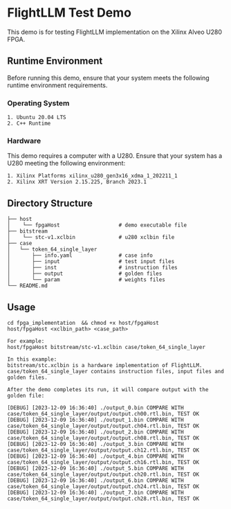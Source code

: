 # FlightLLM Test Demo

This demo is for testing FlightLLM implementation on the Xilinx Alveo U280 FPGA.

## Runtime Environment

Before running this demo, ensure that your system meets the following runtime environment requirements.

### Operating System
```plaintext
1. Ubuntu 20.04 LTS
2. C++ Runtime
```
### Hardware

This demo requires a computer with a U280. Ensure that your system has a U280 meeting the following environment:
```plaintext
1. Xilinx Platforms xilinx_u280_gen3x16_xdma_1_202211_1
2. Xilinx XRT Version 2.15.225, Branch 2023.1
```

## Directory Structure
```plaintext
├── host                          
│    └── fpgaHost                   # demo executable file
├── bitstream                          
│    └── stc-v1.xclbin              # u280 xclbin file
├── case                            
│   └── token_64_single_layer    
│       ├── info.yaml               # case info    
│       ├── input                   # test input files
│       ├── inst                    # instruction files
│       ├── output                  # golden files
│       └── param                   # weights files
└── README.md
```

## Usage
```plaintext
cd fpga_implementation  && chmod +x host/fpgaHost
host/fpgaHost <xclbin_path> <case_path>

For example:
host/fpgaHost bitstream/stc-v1.xclbin case/token_64_single_layer

In this example:
bitstream/stc.xclbin is a hardware implementation of FlightLLM.
case/token_64_single_layer contains instruction files, input files and golden files. 

After the demo completes its run, it will compare output with the golden file:

[DEBUG] [2023-12-09 16:36:40] ./output_0.bin COMPARE WITH case/token_64_single_layer/output/output.ch00.rtl.bin, TEST OK
[DEBUG] [2023-12-09 16:36:40] ./output_1.bin COMPARE WITH case/token_64_single_layer/output/output.ch04.rtl.bin, TEST OK
[DEBUG] [2023-12-09 16:36:40] ./output_2.bin COMPARE WITH case/token_64_single_layer/output/output.ch08.rtl.bin, TEST OK
[DEBUG] [2023-12-09 16:36:40] ./output_3.bin COMPARE WITH case/token_64_single_layer/output/output.ch12.rtl.bin, TEST OK
[DEBUG] [2023-12-09 16:36:40] ./output_4.bin COMPARE WITH case/token_64_single_layer/output/output.ch16.rtl.bin, TEST OK
[DEBUG] [2023-12-09 16:36:40] ./output_5.bin COMPARE WITH case/token_64_single_layer/output/output.ch20.rtl.bin, TEST OK
[DEBUG] [2023-12-09 16:36:40] ./output_6.bin COMPARE WITH case/token_64_single_layer/output/output.ch24.rtl.bin, TEST OK
[DEBUG] [2023-12-09 16:36:40] ./output_7.bin COMPARE WITH case/token_64_single_layer/output/output.ch28.rtl.bin, TEST OK
```